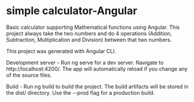 # simple calculator-Angular

Basic calculator supporting Mathematical functions using Angular. This project always take the two numbers and do 4 operations (Addition, Subtraction, Multiplication and Division) between that two numbers.

This project was generated with Angular CLI.

Development server -
Run ng serve for a dev server. Navigate to http://localhost:4200/. The app will automatically reload if you change any of the source files.

Build -
Run ng build to build the project. The build artifacts will be stored in the dist/ directory. Use the --prod flag for a production build.
